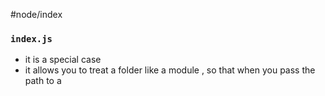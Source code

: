 #node/index

### `index.js` 
- it is a special case 
- it allows you to treat a folder like a module , so that when you pass the path to a 







